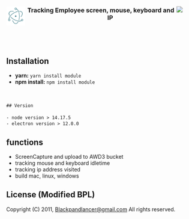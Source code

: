 <div align="center">
    <img src="https://media.giphy.com/media/tPjlmJzj9Z99vwF5dV/giphy.gif" width="50" align="right"/> 
  <img src="https://github.com/devicons/devicon/blob/master/icons/electron/electron-original.svg" width="50" align="left"/> 
    <h3>Tracking Employee screen, mouse, keyboard and IP</h3>
</div>

##

<br>
<br>

## Installation 

- **yarn:** `yarn install module`
- **npm install:** `npm install module`

```


## Version 

- node version > 14.17.5
- electron version > 12.0.0

```


## functions

 -  ScreenCapture and upload to AWD3 bucket
 -  tracking mouse and keyboard idletime
 -  tracking ip address visited
 -  build mac, linux, windows
 
## License (Modified BPL)

Copyright (C) 2011, Blackpandlancer@gmail.com
All rights reserved.

